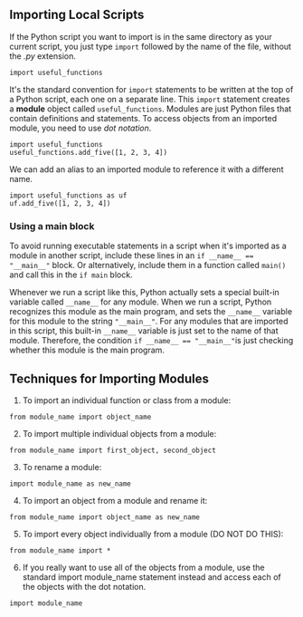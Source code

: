 ## Importing Local Scripts
If the Python script you want to import is in the same directory as your current script, you just type `import` followed by the name of the file, without the _.py_ extension.
```
import useful_functions
```
It's the standard convention for `import` statements to be written at the top of a Python script, each one on a separate line. This `import` statement creates a **module** object called `useful_functions`. Modules are just Python files that contain definitions and statements. To access objects from an imported module, you need to use _dot notation_.
```
import useful_functions
useful_functions.add_five([1, 2, 3, 4])
```
We can add an alias to an imported module to reference it with a different name.
```
import useful_functions as uf
uf.add_five([1, 2, 3, 4])
```

### Using a main block
To avoid running executable statements in a script when it's imported as a module in another script, include these lines in an `if __name__ == "__main__"` block. Or alternatively, include them in a function called `main()` and call this in the `if main` block.

Whenever we run a script like this, Python actually sets a special built-in variable called `__name__` for any module. When we run a script, Python recognizes this module as the main program, and sets the `__name__` variable for this module to the string `"__main__"`. For any modules that are imported in this script, this built-in `__name__` variable is just set to the name of that module. Therefore, the condition `if __name__ == "__main__"`is just checking whether this module is the main program.


## Techniques for Importing Modules
1. To import an individual function or class from a module:
```
from module_name import object_name
```
2. To import multiple individual objects from a module:
```
from module_name import first_object, second_object
```
3. To rename a module:
```
import module_name as new_name
```
4. To import an object from a module and rename it:
```
from module_name import object_name as new_name
```
5. To import every object individually from a module (DO NOT DO THIS):
```
from module_name import *
```
6. If you really want to use all of the objects from a module, use the standard import module_name statement instead and access each of the objects with the dot notation.
```
import module_name
```

